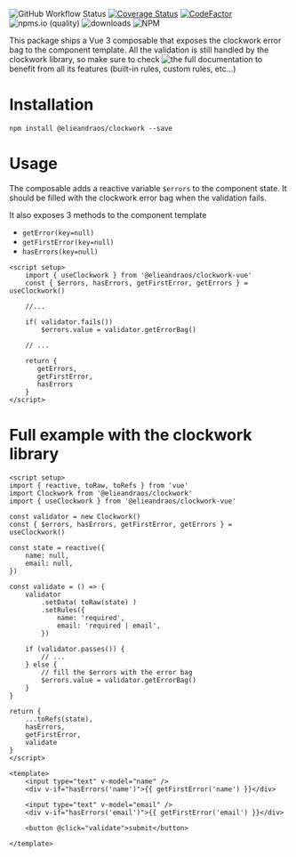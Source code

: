 ![GitHub Workflow Status](https://img.shields.io/github/workflow/status/elieandraos/clockwork-vue/CI)
[![Coverage Status](https://coveralls.io/repos/github/elieandraos/clockwork-vue/badge.svg?branch=main)](https://coveralls.io/github/elieandraos/clockwork-vue?branch=main)
[![CodeFactor](https://www.codefactor.io/repository/github/elieandraos/clockwork-vue/badge)](https://www.codefactor.io/repository/github/elieandraos/clockwork-vue)
![npms.io (quality)](https://img.shields.io/npms-io/quality-score/@elieandraos/clockwork-vue)
![downloads](https://img.shields.io/npm/dt/@elieandraos/clockwork-vue)
![NPM](https://img.shields.io/npm/l/@elieandraos/clockwork-vue)

This package ships a Vue 3 composable that exposes the clockwork error bag to the component template.
All the validation is still handled by the clockwork library, so make sure to check 
![**the full documentation**](https://github.com/elieandraos/clockwork) to benefit from all its 
features (built-in rules, custom rules, etc...)

# Installation
```shell
npm install @elieandraos/clockwork --save
```

# Usage
The composable adds a reactive variable `$errors` to the component state. 
It should be filled with the clockwork error bag when the validation fails.

It also exposes 3 methods to the component template
- `getError(key=null)`
- `getFirstError(key=null)`
- `hasErrors(key=null)`

```vue
<script setup>
    import { useClockwork } from '@elieandraos/clockwork-vue'
    const { $errors, hasErrors, getFirstError, getErrors } = useClockwork()

    //...
    
    if( validator.fails())
        $errors.value = validator.getErrorBag()
    
    // ...
    
    return {
       getErrors,
       getFirstError,
       hasErrors
    }
</script>
```

# Full example with the clockwork library
```vue
<script setup>
import { reactive, toRaw, toRefs } from 'vue'
import Clockwork from '@elieandraos/clockwork'
import { useClockwork } from '@elieandraos/clockwork-vue'

const validator = new Clockwork()
const { $errors, hasErrors, getFirstError, getErrors } = useClockwork()

const state = reactive({
    name: null,
    email: null,
})

const validate = () => {
    validator
        .setData( toRaw(state) )
        .setRules({
            name: 'required',
            email: 'required | email',
        })

    if (validator.passes()) {
        // ...
    } else {
        // fill the $errors with the error bag
        $errors.value = validator.getErrorBag()
    }
}

return {
    ...toRefs(state),
    hasErrors,
    getFirstError,
    validate
}
</script>

<template>
    <input type="text" v-model="name" />
    <div v-if="hasErrors('name')">{{ getFirstError('name') }}</div>

    <input type="text" v-model="email" />
    <div v-if="hasErrors('email')">{{ getFirstError('email') }}</div>
    
    <button @click="validate">submit</button>
    
</template>
```

